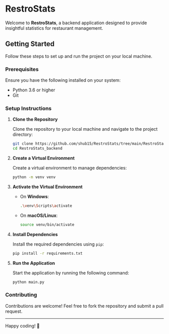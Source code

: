 # RestroStats

Welcome to **RestroStats**, a backend application designed to provide insightful statistics for restaurant management.

## Getting Started

Follow these steps to set up and run the project on your local machine.

### Prerequisites

Ensure you have the following installed on your system:
- Python 3.6 or higher
- Git

### Setup Instructions

1. **Clone the Repository**

    Clone the repository to your local machine and navigate to the project directory:

    ```bash
    git clone https://github.com/shub15/RestroStats/tree/main/RestroStats_backend
    cd RestroStats_backend
    ```

2. **Create a Virtual Environment**

    Create a virtual environment to manage dependencies:

    ```bash
    python -m venv venv
    ```

3. **Activate the Virtual Environment**

    - On **Windows**:
      ```bash
      .\venv\Scripts\activate
      ```
    - On **macOS/Linux**:
      ```bash
      source venv/bin/activate
      ```

4. **Install Dependencies**

    Install the required dependencies using `pip`:

    ```bash
    pip install -r requirements.txt
    ```

5. **Run the Application**

    Start the application by running the following command:

    ```bash
    python main.py
    ```

### Contributing

Contributions are welcome! Feel free to fork the repository and submit a pull request.

<!-- ### License

This project is licensed under the [MIT License](LICENSE). -->

---

Happy coding! 🚀
